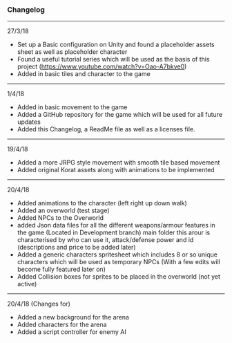 ### Changelog ###

--------------------------------------------
27/3/18

- Set up a Basic configuration on Unity and found a placeholder assets sheet as well as placeholder character
- Found a useful tutorial series which will be used as the basis of this project (https://www.youtube.com/watch?v=Oao-A7bkve0)
- Added in basic tiles and character to the game

--------------------------------------------
1/4/18

- Added in basic movement to the game
- Added a GitHub repository for the game which will be used for all future updates
- Added this Changelog, a ReadMe file as well as a licenses file.

--------------------------------------------
19/4/18

- Added a more JRPG style movement with smooth tile based movement
- Added original Korat assets along with animations to be implemented

--------------------------------------------
20/4/18

- Added animations to the character (left right up down walk)
- Added an overworld (test stage)
- Added NPCs to the Overworld
- added Json data files for all the different weapons/armour features in the game (Located in Development branch) main folder
this arour is characterised by who can use it, attack/defense power and id (descriptions and price to be added later)
- Added a generic characters spritesheet which includes 8 or so unique characters which will be used as temporary NPCs
(With a few edits will become fully featured later on)
- Added Collision boxes for sprites to be placed in the overworld (not yet active)

--------------------------------------------
20/4/18 (Changes for)

- Added a new background for the arena
- Added characters for the arena
- Added a script controller for enemy AI

